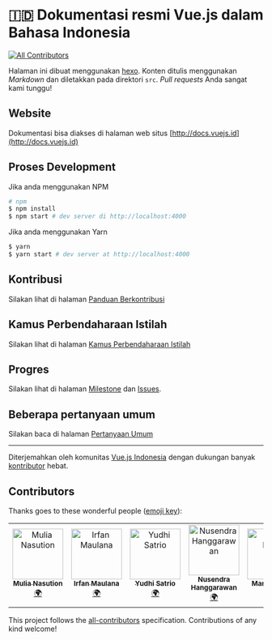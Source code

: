 # 🇮🇩 Dokumentasi resmi Vue.js dalam Bahasa Indonesia
[![All Contributors](https://img.shields.io/badge/all_contributors-5-orange.svg?style=flat-square)](#contributors)

Halaman ini dibuat menggunakan [hexo](http://hexo.io/). Konten ditulis menggunakan _Markdown_ dan diletakkan pada direktori `src`. _*Pull requests*_ Anda sangat kami tunggu!

## Website

Dokumentasi bisa diakses di halaman web situs [http://docs.vuejs.id](http://docs.vuejs.id)

## Proses Development

Jika anda menggunakan NPM
``` bash
# npm
$ npm install
$ npm start # dev server di http://localhost:4000
```

Jika anda menggunakan Yarn
``` bash
$ yarn
$ yarn start # dev server at http://localhost:4000
```

## Kontribusi

Silakan lihat di halaman [Panduan Berkontribusi](CONTRIBUTION.md)

## Kamus Perbendaharaan Istilah

Silakan lihat di halaman [Kamus Perbendaharaan Istilah](GLOSARIUM.md)

## Progres

Silakan lihat di halaman [Milestone](https://github.com/vuejs-id/docs/milestones) dan [Issues](https://github.com/vuejs-id/docs/issues).


## Beberapa pertanyaan umum

Silakan baca di halaman [Pertanyaan Umum](FAQ.md)

----

Diterjemahkan oleh komunitas [Vue.js Indonesia](https://github.com/vuejs-id/) dengan dukungan banyak [kontributor](https://github.com/vuejs-id/docs/graphs/contributors) hebat.

## Contributors

Thanks goes to these wonderful people ([emoji key](https://allcontributors.org/docs/en/emoji-key)):

<!-- ALL-CONTRIBUTORS-LIST:START - Do not remove or modify this section -->
<!-- prettier-ignore -->
<table><tr><td align="center"><a href="http://nasution.id"><img src="https://avatars2.githubusercontent.com/u/113989?v=4" width="100px;" alt="Mulia Nasution"/><br /><sub><b>Mulia Nasution</b></sub></a><br /><a href="#translation-mul14" title="Translation">🌍</a></td><td align="center"><a href="https://www.mazipan.xyz/"><img src="https://avatars0.githubusercontent.com/u/7221389?v=4" width="100px;" alt="Irfan Maulana"/><br /><sub><b>Irfan Maulana</b></sub></a><br /><a href="#translation-mazipan" title="Translation">🌍</a></td><td align="center"><a href="http://me.linkaran.com"><img src="https://avatars2.githubusercontent.com/u/1897570?v=4" width="100px;" alt="Yudhi Satrio"/><br /><sub><b>Yudhi Satrio</b></sub></a><br /><a href="#translation-isatrio" title="Translation">🌍</a></td><td align="center"><a href="https://nusendra.com/"><img src="https://avatars1.githubusercontent.com/u/8466308?v=4" width="100px;" alt="Nusendra Hanggarawan"/><br /><sub><b>Nusendra Hanggarawan</b></sub></a><br /><a href="#translation-nusendra" title="Translation">🌍</a></td><td align="center"><a href="http://mandaputtra.github.io"><img src="https://avatars1.githubusercontent.com/u/23342943?v=4" width="100px;" alt="Manda Putra"/><br /><sub><b>Manda Putra</b></sub></a><br /><a href="#translation-mandaputtra" title="Translation">🌍</a></td></tr></table>

<!-- ALL-CONTRIBUTORS-LIST:END -->

This project follows the [all-contributors](https://github.com/all-contributors/all-contributors) specification. Contributions of any kind welcome!